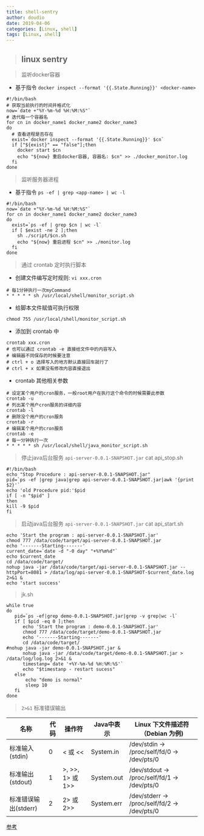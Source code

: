 ```yaml
---
title: shell-sentry
author: doudio
date: 2019-04-06
categories: [Linux, shell]
tags: [Linux, shell]
---
```


> ## linux sentry

> 监听docker容器

* 基于指令 `docker inspect --format '{{.State.Running}}' <docker-name>` 

```shell
#!/bin/bash
# 获取当前执行的时间并格式化
now=`date +"%Y-%m-%d %H:%M:%S"`
# 迭代每一个容器名
for cn in docker_name1 docker_name2 docker_name3
do
  # 查看进程是否存在
  exist=`docker inspect --format '{{.State.Running}}' $cn`
  if ["${exist}" == "false"];then
    docker start $cn
	echo "${now} 重启docker容器, 容器名: $cn" >> ./docker_monitor.log
  fi
done
```

> 监听服务器进程

* 基于指令 `ps -ef | grep <app-name> | wc -l`

```shell
#!/bin/bash
now=`date +"%Y-%m-%d %H:%M:%S"`
for cn in docker_name1 docker_name2 docker_name3
do
  exist=`ps -ef | grep $cn | wc -l`
  if [ $exist -ne 2 ];then
    sh ./script/$cn.sh
    echo "${now} 重启进程 $cn" >> ./monitor.log
  fi
done
```

> 通过 crontab 定时执行脚本

* 创建文件编写定时规则: `vi xxx.cron`

```shell
# 每1分钟执行一次myCommand
* * * * * sh /usr/local/shell/monitor_script.sh
```

* 给脚本文件赋值可执行权限

```shell
chmod 755 /usr/local/shell/monitor_script.sh
```

* 添加到 crontab 中

```shell
crontab xxx.cron
# 也可以通过 crontab -e 直接给文件中的内容写入
# 编辑器不同保存的时候要注意
# ctrl + o 选择写入的地方默认直接回车就行了
# ctrl + x 如果没有修改内容直接退出
```

* crontab 其他相关参数

```shell
# 设定某个用户的cron服务，一般root用户在执行这个命令的时候需要此参数 
crontab -u
# 列出某个用户cron服务的详细内容
crontab -l
# 删除没个用户的cron服务
crontab -r
# 编辑某个用户的cron服务
crontab -e
# 每一分钟执行一次
* * * * * sh /usr/local/shell/java_monitor_script.sh
```

> 停止java后台服务 `api-server-0.0.1-SNAPSHOT.jar` cat api_stop.sh

```shell
#!/bin/bash
echo "Stop Procedure : api-server-0.0.1-SNAPSHOT.jar"
pid=`ps -ef |grep java|grep api-server-0.0.1-SNAPSHOT.jar|awk '{print $2}'`
echo 'old Procedure pid:'$pid
if [ -n "$pid" ]
then
kill -9 $pid
fi
```

> 启动java后台服务 `api-server-0.0.1-SNAPSHOT.jar` cat api_start.sh

```shell
echo 'Start the program : api-server-0.0.1-SNAPSHOT.jar'
chmod 777 /data/code/target/api-server-0.0.1-SNAPSHOT.jar
echo '-------Starting-------'
current_date=`date -d "-0 day" "+%Y%m%d"`
echo $current_date
cd /data/code/target/
nohup java -jar /data/code/target/api-server-0.0.1-SNAPSHOT.jar --httpPort=8081 > /data/log/api-server-0.0.1-SNAPSHOT-$current_date.log 2>&1 &
echo 'start success'
```

> jk.sh

```shell
while true
do
   pid=`ps -ef|grep demo-0.0.1-SNAPSHOT.jar|grep -v grep|wc -l`
   if [ $pid -eq 0 ];then
      echo 'Start the program : demo-0.0.1-SNAPSHOT.jar'
      chmod 777 /data/code/target/demo-0.0.1-SNAPSHOT.jar
      echo '-------Starting-------'
      cd /data/code/target/
#nohup java -jar demo-0.0.1-SNAPSHOT.jar &
      nohup java -jar /data/code/target/demo-0.0.1-SNAPSHOT.jar > /data/log/log.log 2>&1 &
      timestanp=`date '+%Y-%m-%d %H:%M:%S'`
      echo "$timestanp - restart sucess"
   else
       echo "demo is normal"
       sleep 10
   fi
done
```

> `2>&1` 标准错误输出

| 名称                 | 代码 | 操作符           | Java中表示 | Linux 下文件描述符（Debian 为例)             |
| -------------------- | ---- | ---------------- | ---------- | -------------------------------------------- |
| 标准输入(stdin)      | 0    | < 或 <<          | System.in  | /dev/stdin -> /proc/self/fd/0 -> /dev/pts/0  |
| 标准输出(stdout)     | 1    | >, >>, 1> 或 1>> | System.out | /dev/stdout -> /proc/self/fd/1 -> /dev/pts/0 |
| 标准错误输出(stderr) | 2    | 2> 或 2>>        | System.err | /dev/stderr -> /proc/self/fd/2 -> /dev/pts/0 |

[参考](https://blog.csdn.net/zhaominpro/article/details/82630528)